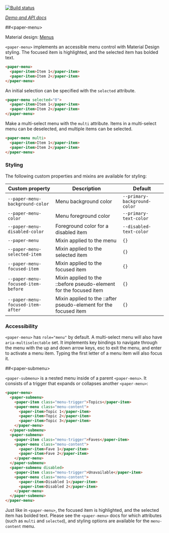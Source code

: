 
<!---

This README is automatically generated from the comments in these files:
paper-menu.html  paper-submenu.html

Edit those files, and our readme bot will duplicate them over here!
Edit this file, and the bot will squash your changes :)

The bot does some handling of markdown. Please file a bug if it does the wrong
thing! https://github.com/PolymerLabs/tedium/issues

-->

[![Build status](https://travis-ci.org/PolymerElements/paper-menu.svg?branch=master)](https://travis-ci.org/PolymerElements/paper-menu)

_[Demo and API docs](https://elements.polymer-project.org/elements/paper-menu)_


##&lt;paper-menu&gt;

Material design: [Menus](https://www.google.com/design/spec/components/menus.html)

`<paper-menu>` implements an accessible menu control with Material Design styling. The focused item
is highlighted, and the selected item has bolded text.

```html
<paper-menu>
  <paper-item>Item 1</paper-item>
  <paper-item>Item 2</paper-item>
</paper-menu>
```

An initial selection can be specified with the `selected` attribute.

```html
<paper-menu selected="0">
  <paper-item>Item 1</paper-item>
  <paper-item>Item 2</paper-item>
</paper-menu>
```

Make a multi-select menu with the `multi` attribute. Items in a multi-select menu can be deselected,
and multiple items can be selected.

```html
<paper-menu multi>
  <paper-item>Item 1</paper-item>
  <paper-item>Item 2</paper-item>
</paper-menu>
```

### Styling

The following custom properties and mixins are available for styling:

| Custom property | Description | Default |
| --- | --- | --- |
| `--paper-menu-background-color` | Menu background color | `--primary-background-color` |
| `--paper-menu-color` | Menu foreground color | `--primary-text-color` |
| `--paper-menu-disabled-color` | Foreground color for a disabled item | `--disabled-text-color` |
| `--paper-menu` | Mixin applied to the menu | `{}` |
| `--paper-menu-selected-item` | Mixin applied to the selected item | `{}` |
| `--paper-menu-focused-item` | Mixin applied to the focused item | `{}` |
| `--paper-menu-focused-item-before` | Mixin applied to the ::before pseudo-element for the focused item | `{}` |
| `--paper-menu-focused-item-after` | Mixin applied to the ::after pseudo-element for the focused item | `{}` |

### Accessibility

`<paper-menu>` has `role="menu"` by default. A multi-select menu will also have
`aria-multiselectable` set. It implements key bindings to navigate through the menu with the up and
down arrow keys, esc to exit the menu, and enter to activate a menu item. Typing the first letter
of a menu item will also focus it.



##&lt;paper-submenu&gt;

`<paper-submenu>` is a nested menu inside of a parent `<paper-menu>`. It
consists of a trigger that expands or collapses another `<paper-menu>`:

```html
<paper-menu>
  <paper-submenu>
    <paper-item class="menu-trigger">Topics</paper-item>
    <paper-menu class="menu-content">
      <paper-item>Topic 1</paper-item>
      <paper-item>Topic 2</paper-item>
      <paper-item>Topic 3</paper-item>
    </paper-menu>
  </paper-submenu>
  <paper-submenu>
    <paper-item class="menu-trigger">Faves</paper-item>
    <paper-menu class="menu-content">
      <paper-item>Fave 1</paper-item>
      <paper-item>Fave 2</paper-item>
    </paper-menu>
  </paper-submenu>
  <paper-submenu disabled>
    <paper-item class="menu-trigger">Unavailable</paper-item>
    <paper-menu class="menu-content">
      <paper-item>Disabled 1</paper-item>
      <paper-item>Disabled 2</paper-item>
    </paper-menu>
  </paper-submenu>
</paper-menu>
```

Just like in `<paper-menu>`, the focused item is highlighted, and the selected
item has bolded text. Please see the `<paper-menu>` docs for which attributes
(such as `multi` and `selected`), and styling options are available for the
`menu-content` menu.


